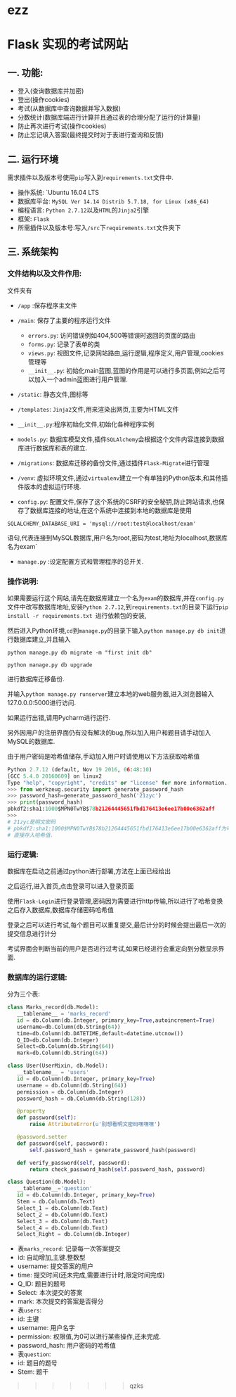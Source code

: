 
# ezz
# Flask 实现的考试网站
## 一. 功能:

* 登入(查询数据库并加密)
* 登出(操作cookies)
* 考试(从数据库中查询数据并写入数据)
* 分数统计(数据库端进行计算并且通过表的合理分配了运行的计算量)
* 防止再次进行考试(操作cookies)
* 防止忘记填入答案(最终提交时对于表进行查询和反馈)

## 二. 运行环境

需求插件以及版本号使用`pip`写入到`requirements.txt`文件中.

* 操作系统: `Ubuntu 16.04 LTS
* 数据库平台: `MySQL Ver 14.14 Distrib 5.7.18, for Linux (x86_64) `
* 编程语言: `Python 2.7.12`以及`HTML`的`Jinja2`引擎
* 框架: `Flask`
* 所需插件以及版本号:写入`/src`下`requirements.txt`文件夹下

## 三. 系统架构

### 文件结构以及文件作用:

文件夹有

* `/app` :保存程序主文件

 * `/main`: 保存了主要的程序运行文件
   * `errors.py`: 访问错误例如404,500等错误时返回的页面的路由
   * `forms.py`: 记录了表单的类
   * `views.py`: 视图文件,记录网站路由,运行逻辑,程序定义,用户管理,cookies管理等
   * `__init__.py`: 初始化main蓝图,蓝图的作用是可以进行多页面,例如之后可以加入一个admin蓝图进行用户管理.
 * `/static`: 静态文件,图标等
 * `/templates`: `Jinja2`文件,用来渲染出网页,主要为HTML文件
 * `__init__.py`:程序初始化文件,初始化各种程序实例
 * `models.py`: 数据库模型文件,插件`SQLAlchemy`会根据这个文件内容连接到数据库进行数据库和表的建立.

* `/migrations`: 数据库迁移的备份文件,通过插件`Flask-Migrate`进行管理

* `/venv`: 虚拟环境文件,通过`virtualenv`建立一个有单独的Python版本,和其他插件版本的虚拟运行环境.

* `config.py`: 配置文件,保存了这个系统的CSRF的安全秘钥,防止跨站请求,也保存了数据库连接的地址,在这个系统中连接到本地的数据库是使用

 `SQLALCHEMY_DATABASE_URI = 'mysql://root:test@localhost/exam'`

 语句,代表连接到MySQL数据库,用户名为root,密码为test,地址为localhost,数据库名为exam`

* `manage.py` :设定配置方式和管理程序的总开关.

### 操作说明:

如果需要运行这个网站,请先在数据库建立一个名为`exam`的数据库,并在`config.py`文件中改写数据库地址,安装`Python 2.7.12`,到`requirements.txt`的目录下运行`pip install -r requirements.txt `进行依赖包的安装,

然后进入Python环境,`cd`到`manage.py`的目录下输入`python manage.py db init`进行数据库建立,并且输入

`python manage.py db migrate -m "first init db"`

`python manage.py db upgrade`

进行数据库迁移备份.

并输入`python manage.py runserver`建立本地的web服务器,进入浏览器输入127.0.0.0:5000进行访问.

如果运行出错,请用Pycharm进行运行.

另外因用户的注册界面仍有没有解决的bug,所以加入用户和题目请手动加入MySQL的数据库.

由于用户密码是哈希值储存,手动加入用户时请使用以下方法获取哈希值

```python
Python 2.7.12 (default, Nov 19 2016, 06:48:10)
[GCC 5.4.0 20160609] on linux2
Type "help", "copyright", "credits" or "license" for more information.
>>> from werkzeug.security import generate_password_hash
>>> password_hash=generate_password_hash('21zyc')
>>> print(password_hash)
pbkdf2:sha1:1000$MPN0TwYB$78b21264445651fbd176413e6ee17b00e6362aff
>>>
# 21zyc是明文密码
# pbkdf2:sha1:1000$MPN0TwYB$78b21264445651fbd176413e6ee17b00e6362aff为哈希值
# 直接存入哈希值.
```



### 运行逻辑:

数据库在启动之前通过python进行部署,方法在上面已经给出

之后运行,进入首页,点击登录可以进入登录页面

使用`Flask-Login`进行登录管理,密码因为需要进行http传输,所以进行了哈希变换之后存入数据库,数据库存储密码哈希值

登录之后可以进行考试,每个题目可以重复提交,最后计分的时候会提出最后一次的提交信息进行计分

考试界面会判断当前的用户是否进行过考试,如果已经进行会重定向到分数显示界面.

### 数据库的运行逻辑:

分为三个表:

```python
class Marks_record(db.Model):
   __tablename__ = 'marks_record'
   id = db.Column(db.Integer, primary_key=True,autoincrement=True)
   username=db.Column(db.String(64))
   time=db.Column(db.DATETIME,default=datetime.utcnow())
   Q_ID=db.Column(db.Integer)
   Select=db.Column(db.String(64))
   mark=db.Column(db.String(64))

class User(UserMixin, db.Model):
   __tablename__ = 'users'
   id = db.Column(db.Integer, primary_key=True)
   username = db.Column(db.String(64))
   permission = db.Column(db.Integer)
   password_hash = db.Column(db.String(128))

   @property
   def password(self):
       raise AttributeError(u'别想看明文密码嘿嘿嘿')

   @password.setter
   def password(self, password):
       self.password_hash = generate_password_hash(password)

   def verify_password(self, password):
       return check_password_hash(self.password_hash, password)

class Question(db.Model):
   __tablename__='question'
   id = db.Column(db.Integer, primary_key=True)
   Stem = db.Column(db.Text)
   Select_1 = db.Column(db.Text)
   Select_2 = db.Column(db.Text)
   Select_3 = db.Column(db.Text)
   Select_4 = db.Column(db.Text)
   Select_Right = db.Column(db.Integer)
```

* 表`marks_record`: 记录每一次答案提交
 * id: 自动增加,主键.整数型
 * username: 提交答案的用户
 * time: 提交时间(还未完成,需要进行计时,限定时间完成)
 * Q_ID: 题目的题号
 * Select: 本次提交的答案
 * mark: 本次提交的答案是否得分
* 表`users`:
 * id: 主键
 * username: 用户名字
 * permission: 权限值,为0可以进行某些操作,还未完成.
 * password_hash: 用户密码的哈希值
* 表`question`:
 * id: 题目的题号
 * Stem: 题干
>>>>>>> qzks

